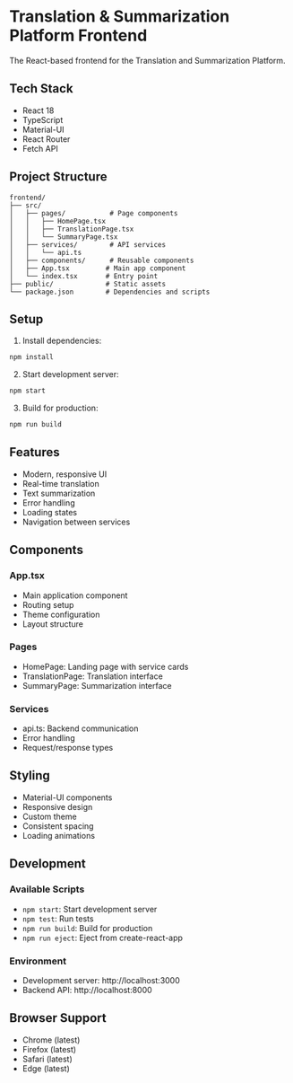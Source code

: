 # Translation & Summarization Platform Frontend

The React-based frontend for the Translation and Summarization Platform.

## Tech Stack

- React 18
- TypeScript
- Material-UI
- React Router
- Fetch API

## Project Structure

```
frontend/
├── src/
│   ├── pages/           # Page components
│   │   ├── HomePage.tsx
│   │   ├── TranslationPage.tsx
│   │   └── SummaryPage.tsx
│   ├── services/        # API services
│   │   └── api.ts
│   ├── components/      # Reusable components
│   ├── App.tsx         # Main app component
│   └── index.tsx       # Entry point
├── public/             # Static assets
└── package.json        # Dependencies and scripts
```

## Setup

1. Install dependencies:
```bash
npm install
```

2. Start development server:
```bash
npm start
```

3. Build for production:
```bash
npm run build
```

## Features

- Modern, responsive UI
- Real-time translation
- Text summarization
- Error handling
- Loading states
- Navigation between services

## Components

### App.tsx
- Main application component
- Routing setup
- Theme configuration
- Layout structure

### Pages
- HomePage: Landing page with service cards
- TranslationPage: Translation interface
- SummaryPage: Summarization interface

### Services
- api.ts: Backend communication
- Error handling
- Request/response types

## Styling

- Material-UI components
- Responsive design
- Custom theme
- Consistent spacing
- Loading animations

## Development

### Available Scripts
- `npm start`: Start development server
- `npm test`: Run tests
- `npm run build`: Build for production
- `npm run eject`: Eject from create-react-app

### Environment
- Development server: http://localhost:3000
- Backend API: http://localhost:8000

## Browser Support

- Chrome (latest)
- Firefox (latest)
- Safari (latest)
- Edge (latest)
